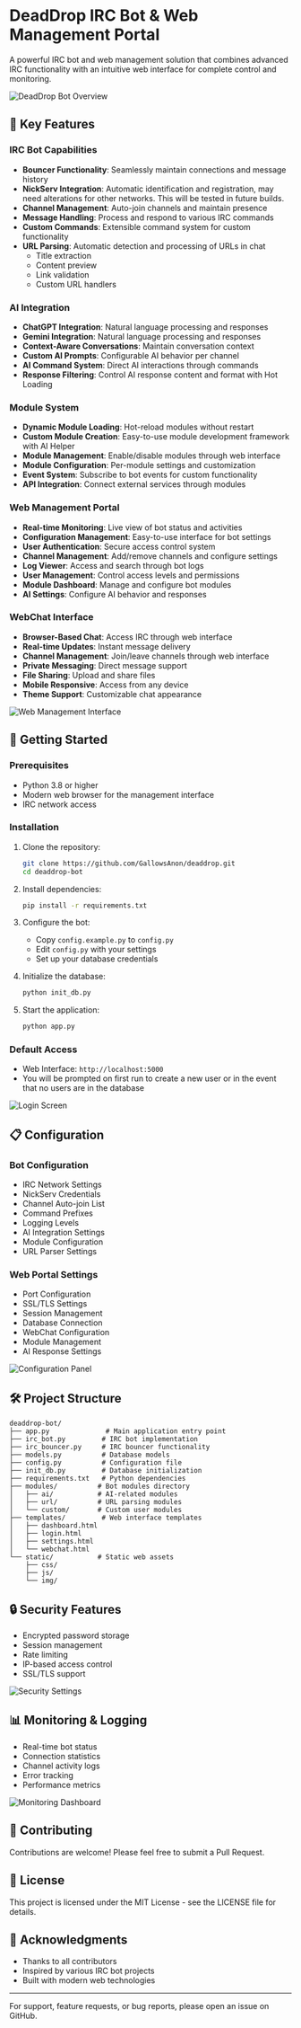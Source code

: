 # DeadDrop IRC Bot & Web Management Portal

A powerful IRC bot and web management solution that combines advanced IRC functionality with an intuitive web interface for complete control and monitoring.

![DeadDrop Bot Overview](https://i.imgur.com/FzW8jql.png)

## 🌟 Key Features

### IRC Bot Capabilities
- **Bouncer Functionality**: Seamlessly maintain connections and message history
- **NickServ Integration**: Automatic identification and registration, may need alterations for other networks. This will be tested in future builds.
- **Channel Management**: Auto-join channels and maintain presence
- **Message Handling**: Process and respond to various IRC commands
- **Custom Commands**: Extensible command system for custom functionality
- **URL Parsing**: Automatic detection and processing of URLs in chat
  - Title extraction
  - Content preview
  - Link validation
  - Custom URL handlers

### AI Integration
- **ChatGPT Integration**: Natural language processing and responses
- **Gemini Integration**: Natural language processing and responses
- **Context-Aware Conversations**: Maintain conversation context
- **Custom AI Prompts**: Configurable AI behavior per channel
- **AI Command System**: Direct AI interactions through commands
- **Response Filtering**: Control AI response content and format with Hot Loading

### Module System
- **Dynamic Module Loading**: Hot-reload modules without restart
- **Custom Module Creation**: Easy-to-use module development framework with AI Helper
- **Module Management**: Enable/disable modules through web interface
- **Module Configuration**: Per-module settings and customization
- **Event System**: Subscribe to bot events for custom functionality
- **API Integration**: Connect external services through modules

### Web Management Portal
- **Real-time Monitoring**: Live view of bot status and activities
- **Configuration Management**: Easy-to-use interface for bot settings
- **User Authentication**: Secure access control system
- **Channel Management**: Add/remove channels and configure settings
- **Log Viewer**: Access and search through bot logs
- **User Management**: Control access levels and permissions
- **Module Dashboard**: Manage and configure bot modules
- **AI Settings**: Configure AI behavior and responses

### WebChat Interface
- **Browser-Based Chat**: Access IRC through web interface
- **Real-time Updates**: Instant message delivery
- **Channel Management**: Join/leave channels through web interface
- **Private Messaging**: Direct message support
- **File Sharing**: Upload and share files
- **Mobile Responsive**: Access from any device
- **Theme Support**: Customizable chat appearance

![Web Management Interface](https://i.imgur.com/AxoKemt.png)

## 🚀 Getting Started

### Prerequisites
- Python 3.8 or higher
- Modern web browser for the management interface
- IRC network access

### Installation

1. Clone the repository:
   ```bash
   git clone https://github.com/GallowsAnon/deaddrop.git
   cd deaddrop-bot
   ```

2. Install dependencies:
   ```bash
   pip install -r requirements.txt
   ```

3. Configure the bot:
   - Copy `config.example.py` to `config.py`
   - Edit `config.py` with your settings
   - Set up your database credentials

4. Initialize the database:
   ```bash
   python init_db.py
   ```

5. Start the application:
   ```bash
   python app.py
   ```

### Default Access
- Web Interface: `http://localhost:5000`
- You will be prompted on first run to create a new user or in the event that no users are in the database

![Login Screen](https://i.imgur.com/1Wf9298.png)

## 📋 Configuration

### Bot Configuration
- IRC Network Settings
- NickServ Credentials
- Channel Auto-join List
- Command Prefixes
- Logging Levels
- AI Integration Settings
- Module Configuration
- URL Parser Settings

### Web Portal Settings
- Port Configuration
- SSL/TLS Settings
- Session Management
- Database Connection
- WebChat Configuration
- Module Management
- AI Response Settings

![Configuration Panel](https://i.imgur.com/92PliU9.png)

## 🛠️ Project Structure

```
deaddrop-bot/
├── app.py              # Main application entry point
├── irc_bot.py         # IRC bot implementation
├── irc_bouncer.py     # IRC bouncer functionality
├── models.py          # Database models
├── config.py          # Configuration file
├── init_db.py         # Database initialization
├── requirements.txt   # Python dependencies
├── modules/          # Bot modules directory
│   ├── ai/           # AI-related modules
│   ├── url/          # URL parsing modules
│   └── custom/       # Custom user modules
├── templates/         # Web interface templates
│   ├── dashboard.html
│   ├── login.html
│   ├── settings.html
│   └── webchat.html
└── static/           # Static web assets
    ├── css/
    ├── js/
    └── img/
```

## 🔒 Security Features

- Encrypted password storage
- Session management
- Rate limiting
- IP-based access control
- SSL/TLS support

![Security Settings](https://i.imgur.com/AxoKemt.png)

## 📊 Monitoring & Logging

- Real-time bot status
- Connection statistics
- Channel activity logs
- Error tracking
- Performance metrics

![Monitoring Dashboard](https://i.imgur.com/FzW8jql.png)

## 🤝 Contributing

Contributions are welcome! Please feel free to submit a Pull Request.

## 📝 License

This project is licensed under the MIT License - see the LICENSE file for details.

## 🙏 Acknowledgments

- Thanks to all contributors
- Inspired by various IRC bot projects
- Built with modern web technologies

---

For support, feature requests, or bug reports, please open an issue on GitHub. 
